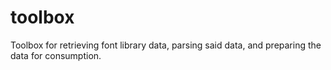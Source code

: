 toolbox
=======

Toolbox for retrieving font library data, parsing said data, and preparing the data for consumption.
